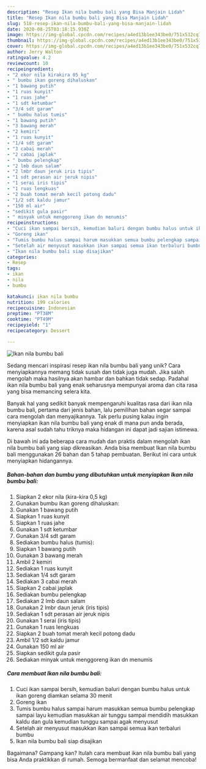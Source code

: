 ```yaml
---
description: "Resep Ikan nila bumbu bali yang Bisa Manjain Lidah"
title: "Resep Ikan nila bumbu bali yang Bisa Manjain Lidah"
slug: 518-resep-ikan-nila-bumbu-bali-yang-bisa-manjain-lidah
date: 2020-08-25T03:18:15.930Z
image: https://img-global.cpcdn.com/recipes/a4ed13b1ee343be0/751x532cq70/ikan-nila-bumbu-bali-foto-resep-utama.jpg
thumbnail: https://img-global.cpcdn.com/recipes/a4ed13b1ee343be0/751x532cq70/ikan-nila-bumbu-bali-foto-resep-utama.jpg
cover: https://img-global.cpcdn.com/recipes/a4ed13b1ee343be0/751x532cq70/ikan-nila-bumbu-bali-foto-resep-utama.jpg
author: Jerry Walton
ratingvalue: 4.2
reviewcount: 10
recipeingredient:
- "2 ekor nila kirakira 05 kg"
- " bumbu ikan goreng dihaluskan"
- "1 bawang putih"
- "1 ruas kunyit"
- "1 ruas jahe"
- "1 sdt ketumbar"
- "3/4 sdt garam"
- " bumbu halus tumis"
- "1 bawang putih"
- "3 bawang merah"
- "2 kemiri"
- "1 ruas kunyit"
- "1/4 sdt garam"
- "3 cabai merah"
- "2 cabai japlak"
- " bumbu pelengkap"
- "2 lmb daun salam"
- "2 lmbr daun jeruk iris tipis"
- "1 sdt perasan air jeruk nipis"
- "1 serai iris tipis"
- "1 ruas lengkuas"
- "2 buah tomat merah kecil potong dadu"
- "1/2 sdt kaldu jamur"
- "150 ml air"
- "sedikit gula pasir"
- " minyak untuk menggoreng ikan dn menumis"
recipeinstructions:
- "Cuci ikan sampai bersih, kemudian baluri dengan bumbu halus untuk ikan goreng diamkan selama 30 menit"
- "Goreng ikan"
- "Tumis bumbu halus sampai harum masukkan semua bumbu pelengkap sampai layu kemudian masukkan air tunggu sampai mendidih masukkan kaldu dan gula kemudian tunggu sampai agak menyusut"
- "Setelah air menyusut masukkan ikan sampai semua ikan terbaluri bumbu"
- "Ikan nila bumbu bali siap disajikan"
categories:
- Resep
tags:
- ikan
- nila
- bumbu

katakunci: ikan nila bumbu 
nutrition: 199 calories
recipecuisine: Indonesian
preptime: "PT38M"
cooktime: "PT49M"
recipeyield: "1"
recipecategory: Dessert

---
```



![Ikan nila bumbu bali](https://img-global.cpcdn.com/recipes/a4ed13b1ee343be0/751x532cq70/ikan-nila-bumbu-bali-foto-resep-utama.jpg)

Sedang mencari inspirasi resep ikan nila bumbu bali yang unik? Cara menyiapkannya memang tidak susah dan tidak juga mudah. Jika salah mengolah maka hasilnya akan hambar dan bahkan tidak sedap. Padahal ikan nila bumbu bali yang enak seharusnya mempunyai aroma dan cita rasa yang bisa memancing selera kita.



Banyak hal yang sedikit banyak mempengaruhi kualitas rasa dari ikan nila bumbu bali, pertama dari jenis bahan, lalu pemilihan bahan segar sampai cara mengolah dan menyajikannya. Tak perlu pusing kalau ingin menyiapkan ikan nila bumbu bali yang enak di mana pun anda berada, karena asal sudah tahu triknya maka hidangan ini dapat jadi sajian istimewa.


Di bawah ini ada beberapa cara mudah dan praktis dalam mengolah ikan nila bumbu bali yang siap dikreasikan. Anda bisa membuat Ikan nila bumbu bali menggunakan 26 bahan dan 5 tahap pembuatan. Berikut ini cara untuk menyiapkan hidangannya.

<!--inarticleads1-->

##### Bahan-bahan dan bumbu yang dibutuhkan untuk menyiapkan Ikan nila bumbu bali:

1. Siapkan 2 ekor nila (kira-kira 0,5 kg)
1. Gunakan  bumbu ikan goreng dihaluskan:
1. Gunakan 1 bawang putih
1. Siapkan 1 ruas kunyit
1. Siapkan 1 ruas jahe
1. Gunakan 1 sdt ketumbar
1. Gunakan 3/4 sdt garam
1. Sediakan  bumbu halus (tumis):
1. Siapkan 1 bawang putih
1. Gunakan 3 bawang merah
1. Ambil 2 kemiri
1. Sediakan 1 ruas kunyit
1. Sediakan 1/4 sdt garam
1. Sediakan 3 cabai merah
1. Siapkan 2 cabai japlak
1. Sediakan  bumbu pelengkap
1. Sediakan 2 lmb daun salam
1. Gunakan 2 lmbr daun jeruk (iris tipis)
1. Sediakan 1 sdt perasan air jeruk nipis
1. Gunakan 1 serai (iris tipis)
1. Gunakan 1 ruas lengkuas
1. Siapkan 2 buah tomat merah kecil potong dadu
1. Ambil 1/2 sdt kaldu jamur
1. Gunakan 150 ml air
1. Siapkan sedikit gula pasir
1. Sediakan  minyak untuk menggoreng ikan dn menumis




<!--inarticleads2-->

##### Cara membuat Ikan nila bumbu bali:

1. Cuci ikan sampai bersih, kemudian baluri dengan bumbu halus untuk ikan goreng diamkan selama 30 menit
1. Goreng ikan
1. Tumis bumbu halus sampai harum masukkan semua bumbu pelengkap sampai layu kemudian masukkan air tunggu sampai mendidih masukkan kaldu dan gula kemudian tunggu sampai agak menyusut
1. Setelah air menyusut masukkan ikan sampai semua ikan terbaluri bumbu
1. Ikan nila bumbu bali siap disajikan




Bagaimana? Gampang kan? Itulah cara membuat ikan nila bumbu bali yang bisa Anda praktikkan di rumah. Semoga bermanfaat dan selamat mencoba!
